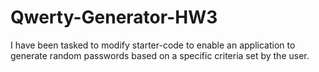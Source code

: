 # Qwerty-Generator-HW3
I have been tasked to modify starter-code to enable an application to generate random passwords based on a specific criteria set by the user. 
